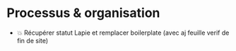 # Processus & organisation

- 💥 Récupérer statut Lapie et remplacer boilerplate (avec aj feuille verif de fin de site)
